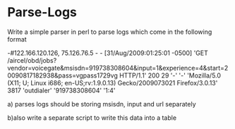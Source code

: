 # Parse-Logs

Write a simple parser in perl to parse logs which come in the following format 

-#122.166.120.126, 75.126.76.5 - - [31/Aug/2009:01:25:01 -0500] 'GET /aircel/obd/jobs?vendor=voicegate&msisdn=919738308604&input=1&experience=4&start=20090817182938&pass=vgpass1729vg HTTP/1.1' 200 29 '-' '-' 'Mozilla/5.0 (X11; U; Linux i686; en-US;rv:1.9.0.13) Gecko/2009073021 Firefox/3.0.13' 3817 'outdialer' '919738308604' '1:4'

a) parses logs should be storing msisdn, input and url separately

b)also write a separate script to write this data into a table
